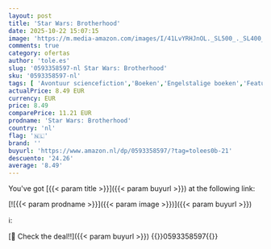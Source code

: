 ```yaml
---
layout: post
title: 'Star Wars: Brotherhood'
date: 2025-10-22 15:07:15
image: 'https://m.media-amazon.com/images/I/41LvYRHJnOL._SL500_._SL400_.jpg'
comments: true
category: ofertas
author: 'tole.es'
slug: '0593358597-nl Star Wars: Brotherhood'
sku: '0593358597-nl'
tags: [ 'Avontuur sciencefiction','Boeken','Engelstalige boeken','Featured Categories','Fictie actie & avontuur','Fictie in connectie met tv, film & games','Genrefictie','Humoristische sciencefiction','Korte sciencefictionverhalen','Literaire fictie','Literatuur & fictie','Misdaad- en mysterie-sciencefiction','Sciencefiction','Sciencefiction en fantasie','Sciencefictiongeschiedenis en kritiek','Space operas','🇳🇱', ]
actualPrice: 8.49 EUR
currency: EUR
price: 8.49
comparePrice: 11.21 EUR
prodname: 'Star Wars: Brotherhood'
country: 'nl'
flag: '🇳🇱'
brand: ''
buyurl: 'https://www.amazon.nl/dp/0593358597/?tag=tolees0b-21'
descuento: '24.26'
average: '8.49'
---
```


You've got [{{< param title >}}]({{< param buyurl >}}) at the following link:

[![{{< param prodname >}}]({{< param image >}})]({{< param buyurl >}})

ℹ️:


[🛒 Check the deal!!]({{< param buyurl >}})
{{<world>}}0593358597{{</world>}}
